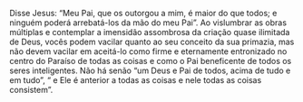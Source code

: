 ﻿Disse Jesus: “Meu Pai, que os outorgou a mim, é maior do que todos; e ninguém poderá arrebatá-los da mão do meu Pai”. Ao vislumbrar as obras múltiplas e contemplar a imensidão assombrosa da criação quase ilimitada de Deus, vocês podem vacilar quanto ao seu conceito da sua primazia, mas não devem vacilar em aceitá-lo como firme e eternamente entronizado no centro do Paraíso de todas as coisas e como o Pai beneficente de todos os seres inteligentes. Não há senão “um Deus e Pai de todos, acima de tudo e em tudo”,  “ e Ele é anterior a todas as coisas e nele todas as coisas consistem”.